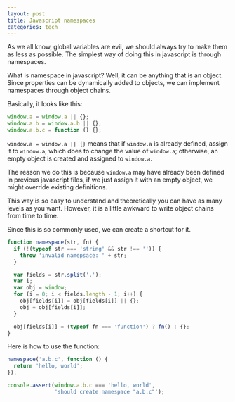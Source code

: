 ```yaml
---
layout: post
title: Javascript namespaces
categories: tech
---
```


As we all know, global variables are evil, we should always try to make them as less as possible.
The simplest way of doing this in javascript is through namespaces.

What is namespace in javascript? Well, it can be anything that is an object.
Since properties can be dynamically added to objects, we can implement namespaces
through object chains.

Basically, it looks like this:

``` javascript
window.a = window.a || {};
window.a.b = window.a.b || {};
window.a.b.c = function () {};
```

`window.a = window.a || {}` means that if `window.a` is already defined, assign it to `window.a`,
which does to change the value of `window.a`; otherwise, an empty object is created and assigned to `window.a`.

The reason we do this is because `window.a` may have already been defined in previous javascript files,
if we just assign it with an empty object, we might override existing definitions.

This way is so easy to understand and theoretically you can have as many levels as you want. However,
it is a little awkward to write object chains from time to time.

Since this is so commonly used, we can create a shortcut for it.

``` javascript
function namespace(str, fn) {
  if (!(typeof str === 'string' && str !== '')) {
    throw 'invalid namepsace: ' + str;
  }

  var fields = str.split('.');
  var i;
  var obj = window;
  for (i = 0; i < fields.length - 1; i++) {
    obj[fields[i]] = obj[fields[i]] || {};
    obj = obj[fields[i]];
  }

  obj[fields[i]] = (typeof fn === 'function') ? fn() : {};
}
```

Here is how to use the function:

``` javascript
namespace('a.b.c', function () {
  return 'hello, world';
});

console.assert(window.a.b.c === 'hello, world',
               'should create namespace "a.b.c"');
```
